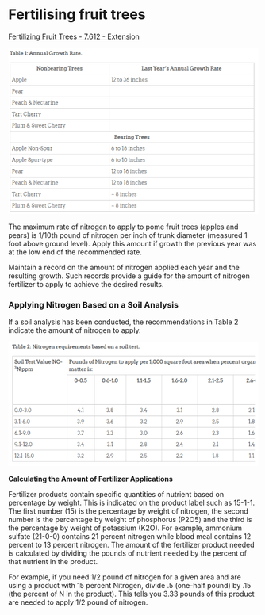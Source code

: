 # Fertilising fruit trees

[Fertilizing Fruit Trees - 7.612 - Extension](https://extension.colostate.edu/topic-areas/yard-garden/fertilizing-fruit-trees-7-612/)

![fert_fruit_tree/Untitled.png](fert_fruit_tree/Untitled.png)

The maximum rate of nitrogen to apply to pome fruit trees (apples and pears) is 1/10th pound of nitrogen per inch of trunk diameter (measured 1 foot above ground level). Apply this amount if growth the previous year was at the low end of the recommended rate.

Maintain a record on the amount of nitrogen applied each year and the resulting growth. Such records provide a guide for the amount of nitrogen fertilizer to apply to achieve the desired results.

### Applying Nitrogen Based on a Soil Analysis

If a soil analysis has been conducted, the recommendations in Table 2 indicate the amount of nitrogen to apply.

![fert_fruit_tree/Untitled%201.png](fert_fruit_tree/Untitled%201.png)

**Calculating the Amount of Fertilizer Applications**

Fertilizer products contain specific quantities of nutrient based on percentage by weight. This is indicated on the product label such as 15-1-1. The first number (15) is the percentage by weight of nitrogen, the second number is the percentage by weight of phosphorus (P2O5) and the third is the percentage by weight of potassium (K2O). For example, ammonium sulfate (21-0-0) contains 21 percent nitrogen while blood meal contains 12 percent to 13 percent nitrogen. The amount of the fertilizer product needed is calculated by dividing the pounds of nutrient needed by the percent of that nutrient in the product.

For example, if you need 1/2 pound of nitrogen for a given area and are using a product with 15 percent Nitrogen, divide .5 (one-half pound) by .15 (the percent of N in the product). This tells you 3.33 pounds of this product are needed to apply 1/2 pound of nitrogen.